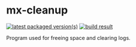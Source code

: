 # mx-cleanup

[![latest packaged version(s)](https://repology.org/badge/latest-versions/mx-cleanup.svg)](https://repology.org/project/mx-cleanup/versions)
[![build result](https://build.opensuse.org/projects/home:mx-packaging/packages/mx-cleanup/badge.svg?type=default)](https://software.opensuse.org//download.html?project=home%3Amx-packaging&package=mx-cleanup)

Program used for freeing space and clearing logs.
